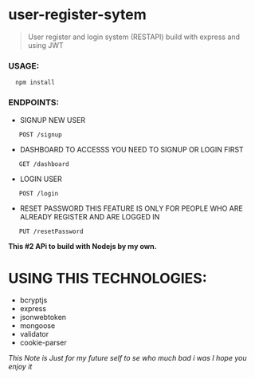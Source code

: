 # user-register-sytem
>User register and login system (RESTAPI) build with express and using JWT


### USAGE:
```
  npm install
```

### ENDPOINTS:

- SIGNUP NEW USER
```
   POST /signup
```

- DASHBOARD TO ACCESSS YOU NEED TO SIGNUP OR LOGIN FIRST
```
   GET /dashboard
```


- LOGIN USER
```
   POST /login
```


- RESET PASSWORD THIS FEATURE IS ONLY FOR PEOPLE WHO ARE ALREADY REGISTER AND ARE LOGGED IN
```
   PUT /resetPassword
```


**This #2 APi to build with Nodejs by my own.**

# USING THIS TECHNOLOGIES:

* bcryptjs
* express
* jsonwebtoken
* mongoose
* validator
* cookie-parser


*This Note is Just for my future self to se who much bad i was I hope you enjoy it*
